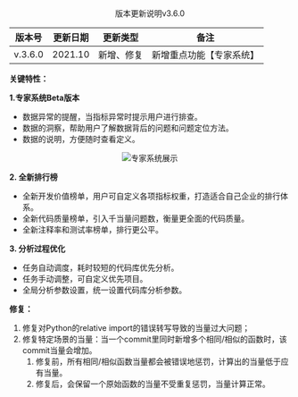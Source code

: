 
<center>版本更新说明v3.6.0</center>
<center>

|版本号|更新日期|更新类型|备注|
|------|---|---|------|
|v.3.6.0|2021.10|新增、修复|新增重点功能【专家系统】|
</center>

**关键特性：**

**1.专家系统Beta版本**
- 数据异常的提醒，当指标异常时提示用户进行排查。
- 数据的洞察，帮助用户了解数据背后的问题和问题定位方法。
- 数据的说明，方便随时查看定义。

<center>

![专家系统展示](https://release-note.oss-cn-hongkong.aliyuncs.com/release-note/zhuanjiaxitong.png)
</center>

**2. 全新排行榜**
- 全新开发价值榜单，用户可自定义各项指标权重，打造适合自己企业的排行体系。
- 全新代码质量榜单，引入千当量问题数，衡量更全面的代码质量。
- 全新注释率和测试率榜单，排行更公平。

**3. 分析过程优化**
- 任务自动调度，耗时较短的代码库优先分析。
- 任务手动调整，可自定义优先项目。
- 全局分析参数设置，统一设置代码库分析参数。

**修复：**
1. 修复对Python的relative import的错误转写导致的当量过大问题；
2. 修复特定场景的当量：当一个commit里同时新增多个相同/相似的函数时，该commit当量会增加。 
    1. 修复前，所有相同/相似函数当量都会被错误地惩罚，计算出的当量低于应有当量。
    2. 修复后，会保留一个原始函数的当量不受重复惩罚，当量计算正常。

